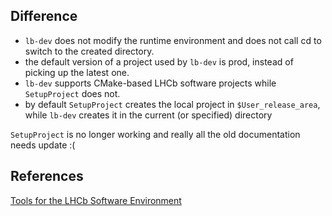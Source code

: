 ## Difference 

-  `lb-dev` does not modify the runtime environment and does not call cd to switch to the created directory.
-   the default version of a project used by `lb-dev` is prod, instead of picking up the latest one.
-   `lb-dev` supports CMake-based LHCb software projects while `SetupProject` does not.
-   by default `SetupProject` creates the local project in `$User_release_area`, while `lb-dev` creates it in the current (or specified) directory 

 `SetupProject` is no longer working and really all the old documentation needs update :(
 
 
 ## References 
 [ Tools for the LHCb Software Environment](https://twiki.cern.ch/twiki/bin/view/LHCb/SoftwareEnvTools#Comparison_with_SetupProject)
